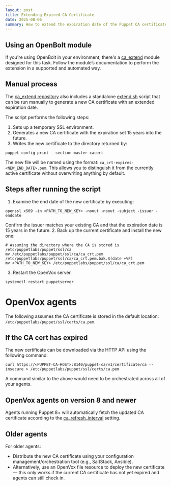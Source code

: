 ```yaml
---
layout: post
title: Extending Expired CA Certificate
date: 2025-08-06
summary: How to extend the expiration date of the Puppet CA certificate
---
```


## Using an OpenBolt module

If you're using OpenBolt in your environment, there's a [ca_extend](https://github.com/puppetlabs/ca_extend) module designed for this task. Follow the module’s documentation to perform the extension in a supported and automated way.

## Manual process

The [ca_extend repository](https://github.com/puppetlabs/ca_extend) also includes a standalone [extend.sh](https://github.com/puppetlabs/ca_extend/blob/main/files/extend.sh) script that can be run manually to generate a new CA certificate with an extended expiration date.

The script performs the following steps:

1. Sets up a temporary SSL environment.
2. Generates a new CA certificate with the expiration set 15 years into the future.
3. Writes the new certificate to the directory returned by:
  ```
  puppet config print --section master cacert
  ```

The new file will be named using the format: `ca_crt-expires-<NEW_END_DATE>.pem`. This allows you to distinguish it from the currently active certificate without overwriting anything by default.

## Steps after running the script

1. Examine the end date of the new certificate by executing:
```
openssl x509 -in <PATH_TO_NEW_KEY> -noout -noout -subject -issuer -enddate
```
Confirm the issuer matches your existing CA and that the expiration date is 15 years in the future.
2. Back up the current certificate and install the new one:
```
# Assuming the directory where the CA is stored is /etc/puppetlabs/puppet/ssl/ca
mv /etc/puppetlabs/puppet/ssl/ca/ca_crt.pem /etc/puppetlabs/puppet/ssl/ca/ca_crt.pem.bak.$(date +%F)
mv <PATH_TO_NEW_KEY> /etc/puppetlabs/puppet/ssl/ca/ca_crt.pem
```
3. Restart the OpenVox server.
```
systemctl restart puppetserver
```

# OpenVox agents

The following assumes the CA certificate is stored in the default location:
`/etc/puppetlabs/puppet/ssl/certs/ca.pem`.

## If the CA cert has expired

The new certificate can be downloaded via the HTTP API using the following
command:

```
curl https://<PUPPET-CA-HOST>:8140/puppet-ca/v1/certificate/ca --insecure > /etc/puppetlabs/puppet/ssl/certs/ca.pem
```

A command similar to the above would need to be orchestrated across all of your agents.

## OpenVox agents on version 8 and newer
Agents running Puppet 8+ will automatically fetch the updated CA certificate according to the [ca_refresh_interval](https://github.com/OpenVoxProject/openvox/blob/main/references/configuration.md#ca_refresh_interval) setting.

## Older agents

For older agents:

* Distribute the new CA certificate using your configuration management/orchestration tool (e.g., SaltStack, Ansible).
* Alternatively, use an OpenVox file resource to deploy the new certificate — this only works if the current CA certificate has not yet expired and agents can still check in.
